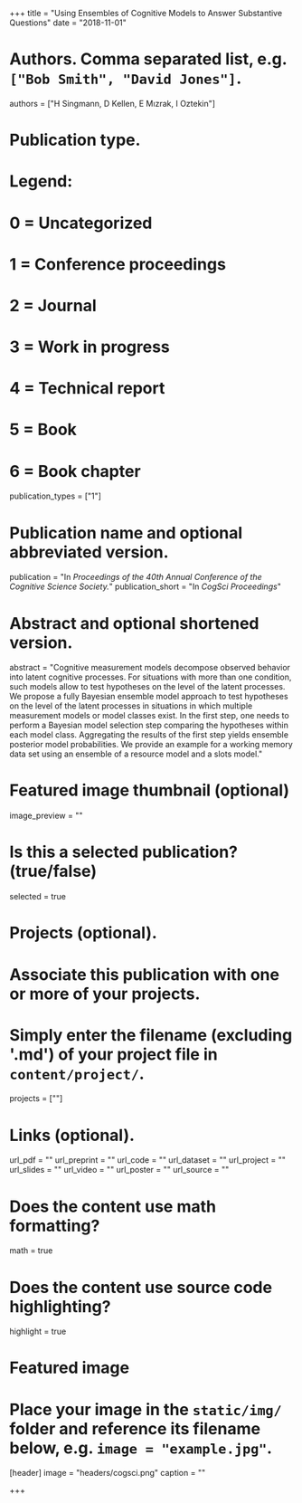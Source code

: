 +++
title = "Using Ensembles of Cognitive Models to Answer Substantive Questions"
date = "2018-11-01"

# Authors. Comma separated list, e.g. `["Bob Smith", "David Jones"]`.
authors = ["H Singmann, D Kellen, E Mızrak, I Oztekin"]

# Publication type.
# Legend:
# 0 = Uncategorized
# 1 = Conference proceedings
# 2 = Journal
# 3 = Work in progress
# 4 = Technical report
# 5 = Book
# 6 = Book chapter
publication_types = ["1"]

# Publication name and optional abbreviated version.
publication = "In *Proceedings of the 40th Annual Conference of the Cognitive Science Society.*"
publication_short = "In *CogSci Proceedings*"

# Abstract and optional shortened version.
abstract = "Cognitive measurement models decompose observed behavior into latent cognitive processes. For situations with more than one condition, such models allow to test hypotheses on the level of the latent processes. We propose a fully Bayesian ensemble model approach to test hypotheses on the level of the latent processes in situations in which multiple measurement models or model classes exist. In the first step, one needs to perform a Bayesian model selection step comparing the hypotheses within each model class. Aggregating the results of the first step yields ensemble posterior model probabilities. We provide an example for a working memory data set using an ensemble of a resource model and a slots model."

# Featured image thumbnail (optional)
image_preview = ""

# Is this a selected publication? (true/false)
selected = true

# Projects (optional).
#   Associate this publication with one or more of your projects.
#   Simply enter the filename (excluding '.md') of your project file in `content/project/`.
projects = [""]

# Links (optional).
url_pdf = ""
url_preprint = ""
url_code = ""
url_dataset = ""
url_project = ""
url_slides = ""
url_video = ""
url_poster = ""
url_source = ""

# Does the content use math formatting?
math = true

# Does the content use source code highlighting?
highlight = true

# Featured image
# Place your image in the `static/img/` folder and reference its filename below, e.g. `image = "example.jpg"`.
[header]
image = "headers/cogsci.png"
caption = ""

+++

